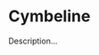 <!-- ======================================================================
--- Search engine
title:          Cymbeline
keywords:       Cymbeline, comedy
description:    Cymbeline by William Shakespeare.
--- Menu system
order:          40
text:           Cymbeline
hidden:         false
umbel:          false
--- Page properties
id:             
document:       
layout:         layout-2-left
$-left:         play-list
======================================================================= -->

# Cymbeline

Description...
